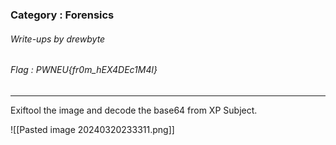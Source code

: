 ### Category : Forensics
###### Write-ups by drewbyte
###### Flag : PWNEU{fr0m_hEX4DEc1M4l}
---
Exiftool the image and decode the base64 from XP Subject.

![[Pasted image 20240320233311.png]]

